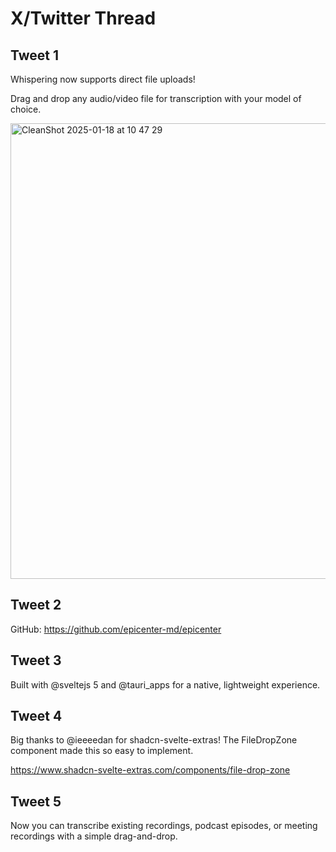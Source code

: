 # X/Twitter Thread

## Tweet 1

Whispering now supports direct file uploads!

Drag and drop any audio/video file for transcription with your model of choice.

<img width="599" height="729" alt="CleanShot 2025-01-18 at 10 47 29" src="https://github.com/user-attachments/assets/51c6e464-acfe-4fb3-8a51-3dfc324f8253" />

## Tweet 2

GitHub: https://github.com/epicenter-md/epicenter

## Tweet 3

Built with @sveltejs 5 and @tauri_apps for a native, lightweight experience.

## Tweet 4

Big thanks to @ieeeedan for shadcn-svelte-extras! The FileDropZone component made this so easy to implement.

https://www.shadcn-svelte-extras.com/components/file-drop-zone

## Tweet 5

Now you can transcribe existing recordings, podcast episodes, or meeting recordings with a simple drag-and-drop.